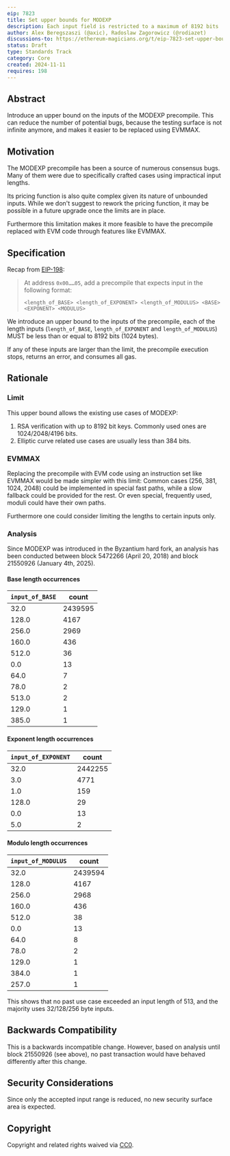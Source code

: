 ```yaml
---
eip: 7823
title: Set upper bounds for MODEXP
description: Each input field is restricted to a maximum of 8192 bits
author: Alex Beregszaszi (@axic), Radoslaw Zagorowicz (@rodiazet)
discussions-to: https://ethereum-magicians.org/t/eip-7823-set-upper-bounds-for-modexp/21798
status: Draft
type: Standards Track
category: Core
created: 2024-11-11
requires: 198
---
```


## Abstract

Introduce an upper bound on the inputs of the MODEXP precompile. This can reduce the number of potential bugs, because the testing surface is not infinite anymore, and makes it easier to be replaced using EVMMAX.

## Motivation

The MODEXP precompile has been a source of numerous consensus bugs. Many of them were due to specifically crafted cases using impractical input lengths.

Its pricing function is also quite complex given its nature of unbounded inputs. While we don't suggest to rework the pricing function, it may be possible in a future upgrade once the limits are in place.

Furthermore this limitation makes it more feasible to have the precompile replaced with EVM code through features like EVMMAX.

## Specification

Recap from [EIP-198](./eip-198.md):
> At address `0x00……05`, add a precompile that expects input in the following format:
> 
> `<length_of_BASE> <length_of_EXPONENT> <length_of_MODULUS> <BASE> <EXPONENT> <MODULUS>`

We introduce an upper bound to the inputs of the precompile, each of the length inputs (`length_of_BASE`, `length_of_EXPONENT` and `length_of_MODULUS`) MUST be less than or equal to 8192 bits (1024 bytes).

If any of these inputs are larger than the limit, the precompile execution stops, returns an error, and consumes all gas.
    
## Rationale

### Limit

This upper bound allows the existing use cases of MODEXP:

1. RSA verification with up to 8192 bit keys. Commonly used ones are 1024/2048/4196 bits.
2. Elliptic curve related use cases are usually less than 384 bits.

### EVMMAX

Replacing the precompile with EVM code using an instruction set like EVMMAX would be made simpler with this limit: Common cases (256, 381, 1024, 2048) could be implemented in special fast paths, while a slow fallback could be provided for the rest. Or even special, frequently used, moduli could have their own paths.

Furthermore one could consider limiting the lengths to certain inputs only.

### Analysis

Since MODEXP was introduced in the Byzantium hard fork, an analysis has been conducted between block 5472266 (April 20, 2018) and block 21550926 (January 4th, 2025).

#### Base length occurrences

| `input_of_BASE` | count |
|-----------------|-------|
| 32.0	| 2439595 |
| 128.0	| 4167 |
| 256.0	| 2969 |
| 160.0	| 436 |
| 512.0	| 36 |
| 0.0	| 13 |
| 64.0	| 7 |
| 78.0	| 2 |
| 513.0	| 2 |
| 129.0	| 1 |
| 385.0	| 1 |

#### Exponent length occurrences

| `input_of_EXPONENT` | count |
|---------------------|-------|
| 32.0	| 2442255 |
| 3.0	| 4771 |
| 1.0	| 159 |
| 128.0	| 29 |
| 0.0	| 13 |
| 5.0	| 2 |

#### Modulo length occurrences

| `input_of_MODULUS` | count |
|--------------------|-------|
| 32.0	| 2439594 |
| 128.0	| 4167 |
| 256.0	| 2968 |
| 160.0	| 436 |
| 512.0	| 38 |
| 0.0	| 13 |
| 64.0	| 8 |
| 78.0	| 2 |
| 129.0	| 1 |
| 384.0	| 1 |
| 257.0	| 1 |

This shows that no past use case exceeded an input length of 513, and the majority uses 32/128/256 byte inputs.

## Backwards Compatibility

This is a backwards incompatible change. However, based on analysis until block 21550926 (see above), no past transaction would have behaved differently after this change.

## Security Considerations

Since only the accepted input range is reduced, no new security surface area is expected.

## Copyright

Copyright and related rights waived via [CC0](../LICENSE.md).
